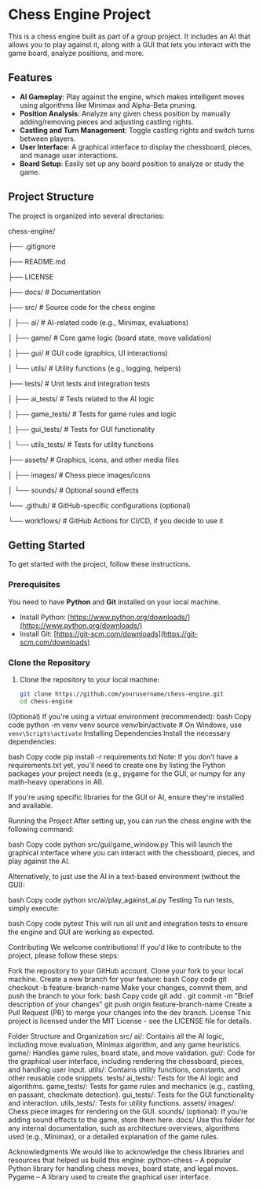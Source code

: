 # Chess Engine Project

This is a chess engine built as part of a group project. It includes an AI that allows you to play against it, along with a GUI that lets you interact with the game board, analyze positions, and more.

## Features

- **AI Gameplay**: Play against the engine, which makes intelligent moves using algorithms like Minimax and Alpha-Beta pruning.
- **Position Analysis**: Analyze any given chess position by manually adding/removing pieces and adjusting castling rights.
- **Castling and Turn Management**: Toggle castling rights and switch turns between players.
- **User Interface**: A graphical interface to display the chessboard, pieces, and manage user interactions.
- **Board Setup**: Easily set up any board position to analyze or study the game.

## Project Structure

The project is organized into several directories:

chess-engine/

├── .gitignore

├── README.md

├── LICENSE

├── docs/ # Documentation

├── src/ # Source code for the chess engine

│ ├── ai/ # AI-related code (e.g., Minimax, evaluations)

│ ├── game/ # Core game logic (board state, move validation)

│ ├── gui/ # GUI code (graphics, UI interactions)

│ └── utils/ # Utility functions (e.g., logging, helpers)

├── tests/ # Unit tests and integration tests

│ ├── ai_tests/ # Tests related to the AI logic

│ ├── game_tests/ # Tests for game rules and logic

│ ├── gui_tests/ # Tests for GUI functionality

│ └── utils_tests/ # Tests for utility functions

├── assets/ # Graphics, icons, and other media files

│ ├── images/ # Chess piece images/icons

│ └── sounds/ # Optional sound effects

└── .github/ # GitHub-specific configurations (optional)

└── workflows/ # GitHub Actions for CI/CD, if you decide to use it


## Getting Started

To get started with the project, follow these instructions.

### Prerequisites

You need to have **Python** and **Git** installed on your local machine.

- Install Python: [https://www.python.org/downloads/](https://www.python.org/downloads/)
- Install Git: [https://git-scm.com/downloads](https://git-scm.com/downloads)

### Clone the Repository

1. Clone the repository to your local machine:
   ```bash
   git clone https://github.com/yourusername/chess-engine.git
   cd chess-engine
(Optional) If you're using a virtual environment (recommended):
bash
Copy code
python -m venv venv
source venv/bin/activate  # On Windows, use `venv\Scripts\activate`
Installing Dependencies
Install the necessary dependencies:

bash
Copy code
pip install -r requirements.txt
Note: If you don’t have a requirements.txt yet, you'll need to create one by listing the Python packages your project needs (e.g., pygame for the GUI, or numpy for any math-heavy operations in AI).

If you're using specific libraries for the GUI or AI, ensure they're installed and available.

Running the Project
After setting up, you can run the chess engine with the following command:

bash
Copy code
python src/gui/game_window.py
This will launch the graphical interface where you can interact with the chessboard, pieces, and play against the AI.

Alternatively, to just use the AI in a text-based environment (without the GUI):

bash
Copy code
python src/ai/play_against_ai.py
Testing
To run tests, simply execute:

bash
Copy code
pytest
This will run all unit and integration tests to ensure the engine and GUI are working as expected.

Contributing
We welcome contributions! If you'd like to contribute to the project, please follow these steps:

Fork the repository to your GitHub account.
Clone your fork to your local machine.
Create a new branch for your feature:
bash
Copy code
git checkout -b feature-branch-name
Make your changes, commit them, and push the branch to your fork:
bash
Copy code
git add .
git commit -m "Brief description of your changes"
git push origin feature-branch-name
Create a Pull Request (PR) to merge your changes into the dev branch.
License
This project is licensed under the MIT License - see the LICENSE file for details.

Folder Structure and Organization
src/
ai/: Contains all the AI logic, including move evaluation, Minimax algorithm, and any game heuristics.
game/: Handles game rules, board state, and move validation.
gui/: Code for the graphical user interface, including rendering the chessboard, pieces, and handling user input.
utils/: Contains utility functions, constants, and other reusable code snippets.
tests/
ai_tests/: Tests for the AI logic and algorithms.
game_tests/: Tests for game rules and mechanics (e.g., castling, en passant, checkmate detection).
gui_tests/: Tests for the GUI functionality and interaction.
utils_tests/: Tests for utility functions.
assets/
images/: Chess piece images for rendering on the GUI.
sounds/ (optional): If you’re adding sound effects to the game, store them here.
docs/
Use this folder for any internal documentation, such as architecture overviews, algorithms used (e.g., Minimax), or a detailed explanation of the game rules.

Acknowledgments
We would like to acknowledge the chess libraries and resources that helped us build this engine:
python-chess – A popular Python library for handling chess moves, board state, and legal moves.
Pygame – A library used to create the graphical user interface.
